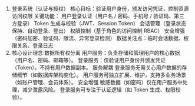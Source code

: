 1. 登录系统（认证与授权）
   核心目标：验证用户身份，颁发访问凭证，控制资源访问权限
   关键功能：
   用户登录认证（用户名 / 密码、手机号 / 验证码、第三方登录）
   Token 生成与校验（JWT、Session Token）
   会话管理（登录状态保持、自动登录、登出）
   权限控制（基于角色的访问控制 RBAC）
   安全增强（密码加密、验证码、限流、异常登录检测）
   数据关注点：临时会话数据、权限关系、登录日志
2. 核心设计理念
   数据所有权分离
   用户服务：负责存储和管理用户的核心数据（用户名、密码、邮箱等）。
   登录服务：仅验证用户身份并颁发凭证（Token），不持有用户数据副本。
   服务解耦
   登录服务无需关心用户数据的存储细节（如数据库架构变化）。
   用户服务可独立扩展、维护，支持多业务场景（如账户管理、会员体系）。
   安全增强
   敏感数据（如密码）仅在用户服务中处理，减少泄露风险。
   登录服务可专注于认证逻辑（如 Token 生成、权限校验）。

